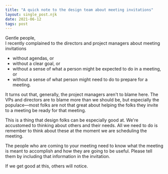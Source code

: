 ```yaml
---
title: "A quick note to the design team about meeting invitations"
layout: single_post.njk
date: 2021-06-12
tags: post
---
```


Gentle people,  
I recently complained to the directors and project managers about meeting invitations

- without agendas, or
- without a clear goal, or
- without a sense of what a person might be expected to do in a meeting, or
- without a sense of what person might need to do to prepare for a meeting.

It turns out that, generally, the project managers aren't to blame here. The VPs and directors are to blame more than we should be, but especially the populace—most folks are not that great about helping the folks they invite to a meeting be ready for that meeting.

This is a thing that design folks can be especially good at. We're accustomed to thinking about others and their needs. All we need to do is remember to think about these at the moment we are scheduling the meeting.

The people who are coming to your meeting need to know what the meeting is meant to accomplish and how they are going to be useful. Please tell them by including that information in the invitation.

If we get good at this, others will notice.
